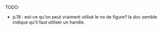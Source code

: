 TODO:

* p.18 : est-ce qu'on peut vraiment utilisé le no de figure? la doc semble indique qu'il faut utiliser un handle.
